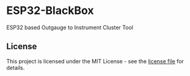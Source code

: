 # ESP32-BlackBox
ESP32 based Outgauge to Instrument Cluster Tool

## License

This project is licensed under the MIT License - see the [license file](LICENSE) for details.